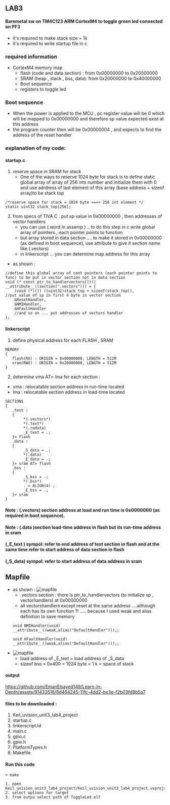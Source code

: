 
## LAB3
#### Baremetal sw on TM4C123 ARM CortexM4 to toggle green led connected on PF3 
- it's required to make stack size = 1k 
- it's required to write startup file in c 
### required information 
- CortexM4 memory map 
	- flash (code and data section) : from 0x00000000  to 0x20000000
	- SRAM (heap , stack , bss, data): from 0x20000000 to 0x40000000
	- Boot sequence 
	- registers to toggle led
### Boot sequence 
- When the power is applied to the MCU , pc register value will be 0 which will be mapped to 
0x00000000 and therefore sp value expected exist at this address 
- the program counter then will be 0x00000004 , and expects to find the address of the reset handler 
### explanation of my code: 
#### startup.c
1. reserve space in SRAM for stack 
	- One of the ways to reserve 1024 byte for stack is to define static global array of array of 256 ints number and initialize them with 0 and use adrdress of last element of this array (base address +  sizeof array)to be stack top
```
/*reserve space for stack = 1024 byte ===> 256 int element */
static uint32 stack_top[256];
```	
2. from specs of TIVA C ..put sp value  in 0x00000000 , then addresses of vector handlers 
	- you can use (.word in assemp ) .. to do this step in c write global array of pointers , each pointer points to function 
	- but array stored in data section .... to make it stored in 0x00000000 (as defined in boot sequence), use attribute to give it section name like (.vectors)
	- in linkerscript ... you can determine map address for this array 
- as shown :
```
//define this global array of cont pointers (each pointer points to func) to be put in vector section not in data section
void (* const ptr_to_handlervectors[])() __attribute__((section(".vectors"))) = {
	(void (*)()) ((uint32)stack_top + sizeof(stack_top)),                                   //put value of sp in first 4 byte in vector section
	&ResetHandler,
	&NMIHandler,
	&HFaultHandler
	//and so on ... put addresses of vectors handler 
};
```

#### linkerscript
1. define physical address for each FLASH , SRAM 
```
MEMORY
{
   flash(RX) : ORIGIN = 0x00000000, LENGTH = 512M 
   sram(RWX) : ORIGIN = 0x20000000, LENGTH = 512M
}
```
2. determine vma AT> lma  for each section : 
- vma : relocatable section address in run-time located 
- lma : relocatable section address in load-time located 

```
SECTIONS
{   
   .text :
   {
		*(.vectors*)
		*(.text*)
		*(.rodata)
		_E_text = .;
   }> flash
   .data :
   {
		_S_data = .;
		*(.data)
		_E_data = .;
   }> sram AT> flash
   .bss :
   {
		_S_bss = .;
		*(.bss*)
		. = ALIGN(4) ;
		_E_bss = .;
   }> sram
}
```
#### **Note** :  (.vectors)  section address at  load and run time is  0x0000000 (as required in boot sequence).
#### **Note** : (.data )section  load-time address in flash but its run-time address in sram
#### **(_E_text ) sympol**:  refer to end address of text section in flash and at the same time refer to start address of data section in flash
#### **(_S_data) sympol**:  refer to start address of data address in sram

## Mapfile 
- as shown : 
![mapfile](https://github.com/EmanElsayed149/Learn-In-Depth/blob/main/unit3EmbeddedC/lesson4/1.png)
	- .vectors section : there is ptr_to_handlervectors (to initialize sp , vectorhandlers) at 0x00000000
	- all vectorshandlers except reset  at the same address ....although each has its own function ?! ..... because I used weak and alias definition to save memory 
	```
	void NMIHandler(void)        __attribute__((weak,alias("DefaultHandler")));;
	```
	```
	void HFaultHandler(void)     __attribute__((weak,alias("DefaultHandler")));;
	```
- ![mapfile](https://github.com/EmanElsayed149/Learn-In-Depth/blob/main/unit3EmbeddedC/lesson4/2.png)
	- load address of _E_text = load address of _S_data 
	- sizeof bss = 0x400 = 1024 byte = 1 k = space of stack 
	
	
#### output 


https://github.com/EmanElsayed149/Learn-In-Depth/assets/91433516/8d464245-11fc-4dd2-be3e-f2b03fd8b5a7


#### files to be downloaded :
1. Keil_uvision_unit3_lab4_project
2. startup.c 
3. linkerscript.ld
4. main.c
5. gpio.c
6. gpio.h
7. PlatformTypes.h  
8. Makefile

#### Run this code 
```
> make 
```
```
1. open Keil_uvision_unit3_lab4_project/Keil_uvision_unit3_lab4_project.uvprojx
2. select options for target 
3. from outpu select path of ToggleLed.elf
```
